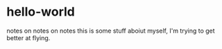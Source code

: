 # hello-world
notes on notes on notes
this is some stuff aboiut myself, I'm trying to get better at flying.
